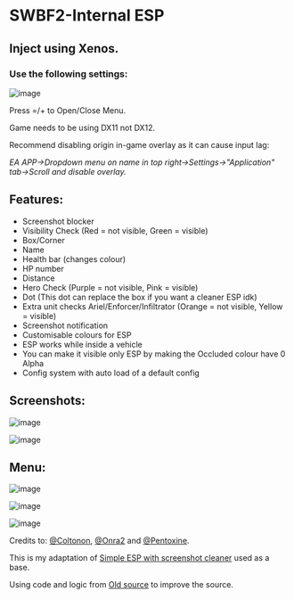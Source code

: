 # SWBF2-Internal ESP

## Inject using Xenos.
### Use the following settings:
![image](https://github.com/user-attachments/assets/0efd6a73-3161-476f-9a49-58c7cb0fb331)

Press =/+ to Open/Close Menu.

Game needs to be using DX11 not DX12.

Recommend disabling origin in-game overlay as it can cause input lag:

*EA APP->Dropdown menu on name in top right->Settings->"Application" tab->Scroll and disable overlay.*

## Features:
- Screenshot blocker
- Visibility Check (Red = not visible, Green = visible)
- Box/Corner
- Name
- Health bar (changes colour)
- HP number
- Distance
- Hero Check (Purple = not visible, Pink = visible)
- Dot (This dot can replace the box if you want a cleaner ESP idk)
- Extra unit checks Ariel/Enforcer/Infiltrator (Orange = not visible, Yellow = visible)
- Screenshot notification
- Customisable colours for ESP
- ESP works while inside a vehicle
- You can make it visible only ESP by making the Occluded colour have 0 Alpha
- Config system with auto load of a default config

## Screenshots:
![image](https://i.imgur.com/7dkeqfq.png)

![image](https://i.imgur.com/NkNu27m.png)

## Menu:
![image](https://i.imgur.com/R6tsi4z.png)

![image](https://i.imgur.com/jcQJhlQ.png)

![image](https://i.imgur.com/ng6WLB4.png)


Credits to: [@Coltonon](https://www.unknowncheats.me/forum/members/1554884.html), [@Onra2](https://www.unknowncheats.me/forum/members/762937.html) and [@Pentoxine](https://www.unknowncheats.me/forum/members/768434.html).

This is my adaptation of [Simple ESP with screenshot cleaner](https://www.unknowncheats.me/forum/star-wars-battlefront-2-a/438195-simple-esp-screenshot-cleaner.html) used as a base.

Using code and logic from [Old source](https://www.unknowncheats.me/forum/star-wars-battlefront-2-a/381353-source.html) to improve the source.
